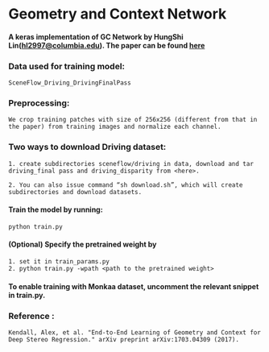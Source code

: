 # Geometry and Context Network

#### A keras implementation of GC Network by HungShi Lin(hl2997@columbia.edu). The paper can be found [here](https://arxiv.org/abs/1703.04309)

### Data used for training model: 
    SceneFlow_Driving_DrivingFinalPass

### Preprocessing:
    We crop training patches with size of 256x256 (different from that in the paper) from training images and normalize each channel.

### Two ways to download Driving dataset: 
    1. create subdirectories sceneflow/driving in data, download and tar driving_final pass and driving_disparity from <here>. 
    
    2. You can also issue command “sh download.sh”, which will create subdirectories and download datasets.

#### Train the model by running:
    python train.py
 
#### (Optional) Specify the pretrained weight by
    1. set it in train_params.py
    2. python train.py -wpath <path to the pretrained weight>

#### To enable training with Monkaa dataset, uncomment the relevant snippet in train.py.

### Reference :
    Kendall, Alex, et al. "End-to-End Learning of Geometry and Context for Deep Stereo Regression." arXiv preprint arXiv:1703.04309 (2017).
